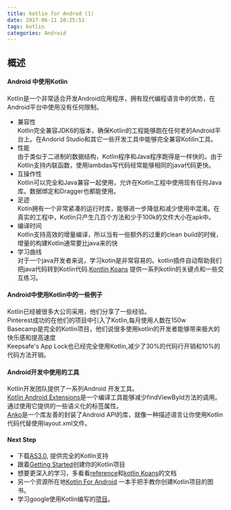 ```yaml
---
title: kotlin for Androd (1)
date: 2017-06-11 20:25:51
tags: kotlin
categories: Android
---
```


## 概述

#### Android 中使用Kotlin
Kotlin是一个非常适合开发Android应用程序，拥有现代编程语言中的优势，在Android平台中使用没有任何限制。

* 兼容性  
  Kotlin完全兼容JDK6的版本，确保Kotlin的工程能够跑在任何老的Android平台上。在Andorid Studio和其它一些开发工具中能够完全兼容Kotilin工具。
* 性能  
  由于类似于二进制的数据结构，Kotlin程序和Java程序跑得是一样快的。由于Kotlin支持内联函数，使用lambdas写代码经常能够相同的java代码更快。
* 互操作性  
  Kotlin可以完全和Java兼容一起使用，允许在Kotlin工程中使用现有任何Java库。数据绑定和Dragger也都能使用。
* 足迹  
Kotin拥有一个非常紧凑的运行时库，能够进一步降低和减少使用中混淆。在真实的工程中，Kotlin只产生几百个方法和少于100k的文件大小在apk中。
* 编译时间  
Kotlin支持高效的增量编译，所以当有一些额外的过重的clean build的时候，增量的构建Kotlin通常要比java来的快
* 学习曲线  
对于一个java开发者来说，学习kotin是非常容易的。kotlin插件自动帮助我们把java代码转到Kotlin代码.[Kontlin Koans](http://kotlinlang.org/docs/tutorials/koans.html) 提供一系列kotlin的关键点和一些交互练习。

#### Android中使用Kotlin中的一些例子

Kotlin已经被很多大公司采用，他们分享了一些经验。  
Pinterest成功的在他们的项目中引入了Kotlin,每月使用人数在150w  
Basecamp是完全的Kotlin项目，他们说很多使用kotlin的开发者能够带来极大的快乐感和提高速度  
Keepsafe's App Lock也已经完全使用Kotlin,减少了30%的代码行开销和10%的代码方法开销。

#### Android开发中使用的工具
Kotlin开发团队提供了一系列Android 开发工具。  
[Kotlin Android Extensions](http://kotlinlang.org/docs/tutorials/android-plugin.html)是一个编译工具能够减少findViewById方法的调用。通过使用它提供的一些语义化的标签属性。  
[Anko](https://github.com/kotlin/anko)是一个库友善的封装了Android API的库，就像一种描述语言让你使用Kotlin代码代替使用layout.xml文件。

#### Next Step
* 下载[AS3.0](https://developer.android.com/studio/preview/index.html), 提供完全的Kotlin支持
* 跟着[Getting Started](http://kotlinlang.org/docs/tutorials/kotlin-android.html)创建你的Kotlin项目
* 想要更深入的学习，多看看[reference](http://kotlinlang.org/docs/reference/index.html)和[kotlin Koans](http://kotlinlang.org/docs/tutorials/koans.html)的文档
* 另一个资源所在地[Kotlin For Android](https://leanpub.com/kotlin-for-android-developers) 一本手把手教你创建Kotlin项目的图书。
* 学习google使用Kotlin编写的[项目](https://developer.android.com/samples/index.html?language=kotlin)。